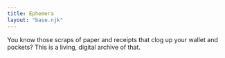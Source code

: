 ```yaml
---
title: Ephemera
layout: "base.njk"
---
```


You know those scraps of paper and receipts that clog up your wallet and pockets? This is a living, digital archive of that.
